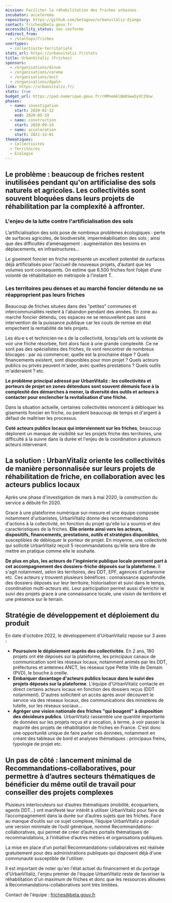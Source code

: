 ```yaml
---
mission: Faciliter la réhabilitation des friches urbaines
incubator: accelerema
repository: https://github.com/betagouv/urbanvitaliz-django
contact: friches@beta.gouv.fr
accessibility_status: non conforme
redirect_from:
  - /startups/friches
usertypes:
  - collectivite-territoriale
stats_url: https://urbanvitaliz.fr/stats
title: UrbanVitaliz (Friches)
sponsors:
  - /organisations/dinum
  - /organisations/cerema
  - /organisations/anct
  - /organisations/dgaln
link: https://urbanvitaliz.fr/
stats: true
budget_url: https://pad.numerique.gouv.fr/rHMnemklQm6Sww5yVCI9ow
phases:
  - name: investigation
    start: 2020-02-12
    end: 2020-05-19
  - name: construction
    start: 2020-09-14
  - name: acceleration
    start: 2021-12-01
thematiques:
  - Collectivités
  - Territoires
  - Écologie
---
```

## Le problème : beaucoup de friches restent inutilisées pendant qu'on artificialise des sols naturels et agricoles. Les collectivités sont souvent bloquées dans leurs projets de réhabilitation par la complexité à affronter.

### L'enjeu de la lutte contre l'artificialisation des sols

L’artificialisation des sols pose de nombreux problèmes écologiques : perte de surfaces agricoles, de biodiversité, imperméabilisation des sols ; ainsi que des difficultés d’aménagement : augmentation des besoins en déplacements, en infrastructures… 

Le gisement foncier en friche représente un excellent potentiel de surfaces déjà artificialisés pour l’accueil de nouveaux projets, d’autant que les volumes sont conséquents. On estime que 6.500 friches font l’objet d’une volonté de réhabilitation en métropole à l’instant T.

### Les territoires peu denses et au marché foncier détendu ne se réapproprient pas leurs friches

Beaucoup de friches situées dans des "petites" communes et intercommunalités restent à l'abandon pendant des années. En zone au marché foncier détendu, ces espaces ne se renouvellent pas sans intervention de la puissance publique car les couts de remise en état empechent la rentabilité de tels projets.

Les élu·e·s et technicien·ne·s de la collectivité, lorsqu'iels ont la volonté de voir une friche résorbée, font alors face à une grande complexité. Ce ne sont pas des spécialistes des friches, ils vont rencontrer de nombreux blocages : par où commencer, quelle est la prochaine étape ? Quels financements existent, sont disponibles pour mon projet ? Quels acteurs publics ou privés peuvent m'aider, avec quelles prestations ? Quels outils m'aideraient ? etc.

**Le problème principal adressé par UrbanVitaliz :  les collectivités et porteurs de projet en zones détendues sont souvent démunis face à la complexité des démarches à mener, la diversité des outils et acteurs à contacter pour enclencher la revitalisation d'une friche.**

Dans la situation actuelle, certaines collectivités renoncent à débloquer les gisements foncier en friche, ou perdent beaucoup de temps et d'argent à défaut de maîtriser les processus.

**Coté acteurs publics locaux qui interviennent sur les friches**, beaucoup déplorent un manque de visibilité sur les projets friche des territoires, une difficulté à la suivre dans la durée et l'enjeu de la coordination à plusieurs acteurs intervenant.

## La solution : UrbanVitaliz oriente les collectivités de manière personnalisée sur leurs projets de réhabilitation de friche, en collaboration avec les acteurs publics locaux

Après une phase d'investigation de mars à mai 2020, la construction du service a débuté fin 2020.

Grace à une plateforme numérique sur-mesure et une équipe composée notamment d'urbanistes, UrbanVitaliz donne des recommandations d'actions à la collectivité, en fonction du projet qu'elle lui a soumis et des caractéristiques de la friches. **Elle oriente ainsi vers les acteurs, dispositifs, financements, prestations, outils et stratégies disponibles**, susceptibles de débloquer le porteur de projet. En moyenne, une collectivité qui sollicité UrbanVitaliz reçoit 5 recommandations qu'elle sera libre de mettre en pratique comme elle le souhaite.

**De plus en plus, les acteurs de l'ingénierie publique locale prennent part à cet accompagnement des dossiers-friche déposés sur la plateforme.** Il s'agit notamment, selon les territoires, des DDT, EPF, agences d'urbanisme etc. Ces acteurs y trouvent plusieurs bénéfices : connaissance approfondie des dossiers déposés sur leur territoire, historisation et suivi dans le temps, coordination multi-acteurs etc. Leur participation permet aussi d'enrichir le suivi des projets grace à une connaissance locale, une vision de territoire et une présence sur le terrain.

## Stratégie de développement et déploiement du produit

En date d'octobre 2022, le développement d'UrbanVitaliz repose sur 3 axes :

* **Poursuivre le déploiement auprès des collectivités**. En 2 ans, 180 projets ont été déposés sur la plateforme, les principaux canaux de communication sont les réseaux locaux, notamment animés par les DDT, préfectures et antennes ANCT, les réseaux type Petite Ville de Demain (PVD), le bouche à oreille.
* **Embarquer davantage d'acteurs publics locaux dans le suivi des projets déposés sur la plateforme**. L'équipe d'UrbanVitaliz contacte en direct certains acteurs locaux en fonction des dossiers reçus (DDT notamment). D'autres sollicitent un accès après avoir découvert le service via des réseaux locaux, des communications des ministères de tutelle, sur les réseaux sociaux...
* **Agréger une vision nationale des friches "qui bougent" à disposition des décideurs publics**. UrbanVitaliz rassemble une quantité importante de données sur les projets reçus et a vocation, à terme, à voir passer la majorité des projets de réhabilitation de friches en France. C'est donc une opportunité unique de faire parler ces données, notamment en créant des tableaux de bord et analyses thématiques : principaux freins, typologie de projet etc.

## Un pas de côté : lancement minimal de Recommandations-collaboratives, pour permettre à d’autres secteurs thématiques de bénéficier du même outil de travail pour conseiller des projets complexes

Plusieurs interlocuteurs sur d’autres thématiques (mobilité, écoquartiers, agents DDT…) ont manifesté leur intérêt à utiliser UrbanVitaliz pour faire de l’accompagnement dans la durée sur d’autres sujets que les friches. Face au manque d’outils sur ce sujet complexe, l’équipe UrbanVitaliz a produit une version minimale de l’outil générique, nommé Recommandations-collaboratives, qui permet de créer d’autres portails thématiques de recommandations, à l’initiative d’autres métiers et organisations publiques. 

La mise en place d'un portail Recommandations-collaboratives est réalisée gratuitement pour des administrations publiques qui disposent déjà d'une communauté susceptible de l'utiliser. 

Il est important de noter qu'en l'état actuel du financement et du portage d'UrbanVitaliz, l'enjeu premier de l'équipe UrbanVitaliz reste de favoriser la réhabilitation d'un maximum de friches et donc que les ressources allouées à Recommandations-collaboratives sont très limitées.

Contact de l'équipe : friches@beta.gouv.fr